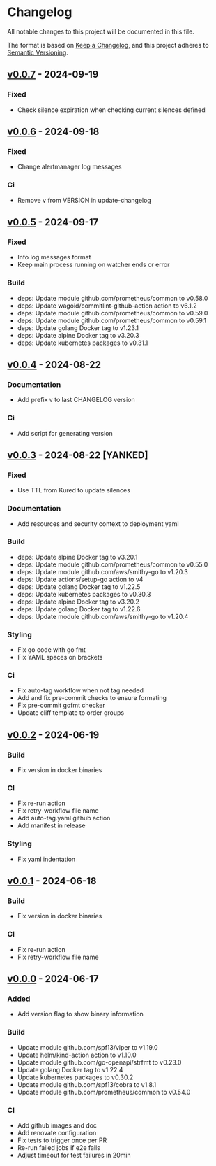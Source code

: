 # Changelog

All notable changes to this project will be documented in this file.

The format is based on [Keep a Changelog](https://keepachangelog.com/en/1.0.0/),
and this project adheres to [Semantic Versioning](https://semver.org/spec/v2.0.0.html).

## [v0.0.7](https://github.com/trustyou/kured-alert-silencer/tree/v0.0.7) - 2024-09-19

### Fixed

- Check silence expiration when checking current silences defined

## [v0.0.6](https://github.com/trustyou/kured-alert-silencer/tree/v0.0.6) - 2024-09-18

### Fixed

- Change alertmanager log messages

### Ci

- Remove v from VERSION in update-changelog

## [v0.0.5](https://github.com/trustyou/kured-alert-silencer/tree/v0.0.5) - 2024-09-17

### Fixed

- Info log messages format
- Keep main process running on watcher ends or error

### Build

- deps: Update module github.com/prometheus/common to v0.58.0
- deps: Update wagoid/commitlint-github-action action to v6.1.2
- deps: Update module github.com/prometheus/common to v0.59.0
- deps: Update module github.com/prometheus/common to v0.59.1
- deps: Update golang Docker tag to v1.23.1
- deps: Update alpine Docker tag to v3.20.3
- deps: Update kubernetes packages to v0.31.1

## [v0.0.4](https://github.com/trustyou/kured-alert-silencer/tree/v0.0.4) - 2024-08-22

### Documentation

- Add prefix v to last CHANGELOG version

### Ci

- Add script for generating version

## [v0.0.3](https://github.com/trustyou/kured-alert-silencer/tree/v0.0.3) - 2024-08-22 [YANKED]

### Fixed

- Use TTL from Kured to update silences

### Documentation

- Add resources and security context to deployment yaml

### Build

- deps: Update alpine Docker tag to v3.20.1
- deps: Update module github.com/prometheus/common to v0.55.0
- deps: Update module github.com/aws/smithy-go to v1.20.3
- deps: Update actions/setup-go action to v4
- deps: Update golang Docker tag to v1.22.5
- deps: Update kubernetes packages to v0.30.3
- deps: Update alpine Docker tag to v3.20.2
- deps: Update golang Docker tag to v1.22.6
- deps: Update module github.com/aws/smithy-go to v1.20.4

### Styling

- Fix go code with go fmt
- Fix YAML spaces on brackets

### Ci

- Fix auto-tag workflow when not tag needed
- Add and fix pre-commit checks to ensure formating
- Fix pre-commit gofmt checker
- Update cliff template to order groups

## [v0.0.2](https://github.com/trustyou/kured-alert-silencer/tree/v0.0.2) - 2024-06-19

### Build

- Fix version in docker binaries

### CI

- Fix re-run action
- Fix retry-workflow file name
- Add auto-tag.yaml github action
- Add manifest in release

### Styling

- Fix yaml indentation

## [v0.0.1](https://github.com/trustyou/kured-alert-silencer/tree/v0.0.1) - 2024-06-18

### Build

- Fix version in docker binaries

### CI

- Fix re-run action
- Fix retry-workflow file name

## [v0.0.0](https://github.com/trustyou/kured-alert-silencer/tree/v0.0.0) - 2024-06-17

### Added

- Add version flag to show binary information

### Build

- Update module github.com/spf13/viper to v1.19.0
- Update helm/kind-action action to v1.10.0
- Update module github.com/go-openapi/strfmt to v0.23.0
- Update golang Docker tag to v1.22.4
- Update kubernetes packages to v0.30.2
- Update module github.com/spf13/cobra to v1.8.1
- Update module github.com/prometheus/common to v0.54.0

### CI

- Add github images and doc
- Add renovate configuration
- Fix tests to trigger once per PR
- Re-run failed jobs if e2e fails
- Adjust timeout for test failures in 20min
